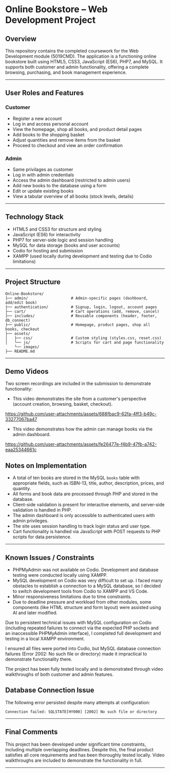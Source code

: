 # Online Bookstore – Web Development Project

## Overview

This repository contains the completed coursework for the Web Development module (5019CMD). The application is a functioning online bookstore built using HTML5, CSS3, JavaScript (ES6), PHP7, and MySQL. It supports both customer and admin functionality, offering a complete browsing, purchasing, and book management experience.

---

## User Roles and Features

### Customer
- Register a new account
- Log in and access personal account
- View the homepage, shop all books, and product detail pages
- Add books to the shopping basket
- Adjust quantities and remove items from the basket
- Proceed to checkout and view an order confirmation

### Admin
- Same privilages as customer
- Log in with admin credentials
- Access the admin dashboard (restricted to admin users)
- Add new books to the database using a form
- Edit or update existing books
- View a tabular overview of all books (stock levels, details)

---

## Technology Stack

- HTML5 and CSS3 for structure and styling
- JavaScript (ES6) for interactivity
- PHP7 for server-side logic and session handling
- MySQL for data storage (books and user accounts)
- Codio for hosting and submission
- XAMPP (used locally during development and testing due to Codio limitations)

---

## Project Structure

```
Online-Bookstore/
├── admin/                   # Admin-specific pages (dashboard, add/edit book)
├── authentication/          # Signup, login, logout, account pages
├── cart/                    # Cart operations (add, remove, cancel)
├── includes/                # Reusable components (header, footer, db_connect)
├── public/                  # Homepage, product pages, shop all books, checkout
├── assets/
│   ├── css/                 # Custom styling (styles.css, reset.css)
│   └── js/                  # Scripts for cart and page functionality
    └── images/
├── README.md
```

---

## Demo Videos

Two screen recordings are included in the submission to demonstrate functionality:
- This video demonstrates the site from a customer's perspective (account creation, browsing, basket, checkout).

https://github.com/user-attachments/assets/688fbac9-62fa-4ff3-b49c-33277067ba47

- This video demonstrates how the admin can manage books via the admin dashboard.

https://github.com/user-attachments/assets/fe26477e-f4b9-47fb-a742-eaa25344661c

## Notes on Implementation

- A total of ten books are stored in the MySQL `books` table with appropriate fields, such as ISBN-13, title, author, description, prices, and quantity.
- All forms and book data are processed through PHP and stored in the database.
- Client-side validation is present for interactive elements, and server-side validation is handled in PHP.
- The admin dashboard is only accessible to authenticated users with admin privileges.
- The site uses session handling to track login status and user type.
- Cart functionality is handled via JavaScript with POST requests to PHP scripts for data persistence.

---

## Known Issues / Constraints

- PHPMyAdmin was not available on Codio. Development and database testing were conducted locally using XAMPP.
- MySQL development on Codio was very difficult to set up. I faced many obstacles to establish a connection to a MySQL database, so I decided to switch development tools from Codio to XAMPP and VS Code.
- Minor responsiveness limitations due to time constraints.
- Due to deadline pressure and workload from other modules, some components (like HTML structure and form layout) were assisted using AI and later modified.

Due to persistent technical issues with MySQL configuration on Codio (including repeated failures to connect via the expected PHP sockets and an inaccessible PHPMyAdmin interface), I completed full development and testing in a local XAMPP environment.

I ensured all files were ported into Codio, but MySQL database connection failures (Error 2002: No such file or directory) made it impractical to demonstrate functionality there.

The project has been fully tested locally and is demonstrated through video walkthroughs of both customer and admin features.

## Database Connection Issue

The following error persisted despite many attempts at configuration:
``` 
Connection failed: SQLSTATE[HY000] [2002] No such file or directory
```
---

## Final Comments

This project has been developed under significant time constraints, including multiple overlapping deadlines. Despite this, the final product satisfies all core requirements and has been thoroughly tested locally. Video walkthroughs are included to demonstrate the functionality in full.

---

